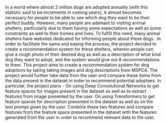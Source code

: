 In a world where almost 2 million dogs are adopted annually (with this statistic said to be increments in coming years), it almost becomes necessary for people to be able to see which dog they want to be their perfect buddy.  However, many people are adamant to visiting animal shelters, particularly due to them having some expectations as well as some constraints as well to their homes and lives. To fulfill this need, many animal shelters have websites dedicated for informing people about these dogs .
In order to facilitate the same and easing the process, the project decided to create a recommendation system for these shelters, wherein people can give a rough photo of their desired dog as well as a description of what kind dog they want to adopt, and the system would give out 8 recommendations to them.
This project aims to create a recommendation system for dog adoptions by taking taking images and dog descriptions from MSPCA. The project would further take data from the user and compare these items from the data present in the dataset in order to recommend potential adoptees. In particular, the project plans -
On using Deep Convolutional Networks to get feature spaces for images present in the dataset as well as to extract features from image presented by the user.
On using Transformers to get feature spaces for description presented in the dataset as well as on the text prompt given by the user.
Combine these two features and compare features from the feature space presented in the dataset with the features generated from the user in order to recommend relevant data to the user.
